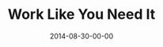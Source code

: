 ---
layout: message
category: message
series: "Like A Boss"
title: "Work Like You Need It"
date: 2014-08-30-00-00
message_id: 885
program: "http://s3.amazonaws.com/crossroads-media/documents/08_30-31_14Program_LO.pdf"
sc-permalink-url: "http://soundcloud.com/crdschurch/work-like-you-need-it"
audio: "http://s3.amazonaws.com/crossroads-media/messages/audio/likeaboss_02.mp3"
audio-duration: ":"
description: "Chuck Mingo talks about working like you need it."
video: "http://s3.amazonaws.com/crossroads-media/messages/video/likeaboss_02.mp4"
video-duration: ":"
yt-video-id: ""
video-image: "http://s3.amazonaws.com/crossroads-media/images/likeaboss_02_still.jpg"
tag: 
 - program
 - chuck-mingo
 - work
 - community-groups
 - crossroads
 - crossroads-church
explicit: false
---